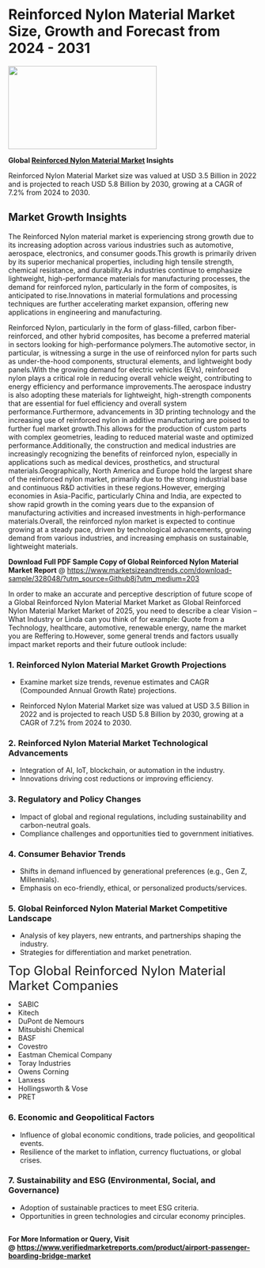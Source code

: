 <H1>Reinforced Nylon Material Market Size, Growth and Forecast from 2024 - 2031</H1><img class="aligncenter size-medium wp-image-584254" src="https://thirdeyenews.in/wp-content/uploads/2024/09/Global-Market-Research-300x168.jpeg" alt="" width="300" height="168" /><p><strong>Global&nbsp;<a href="https://www.marketsizeandtrends.com/download-sample/328048/?utm_source=Github8j?utm_medium=203">Reinforced Nylon Material Market</a> Insights</strong></p><p>Reinforced Nylon Material Market size was valued at USD 3.5 Billion in 2022 and is projected to reach USD 5.8 Billion by 2030, growing at a CAGR of 7.2% from 2024 to 2030.</p><p><h2>Market Growth Insights</h2> <p>The Reinforced Nylon material market is experiencing strong growth due to its increasing adoption across various industries such as automotive, aerospace, electronics, and consumer goods.This growth is primarily driven by its superior mechanical properties, including high tensile strength, chemical resistance, and durability.As industries continue to emphasize lightweight, high-performance materials for manufacturing processes, the demand for reinforced nylon, particularly in the form of composites, is anticipated to rise.Innovations in material formulations and processing techniques are further accelerating market expansion, offering new applications in engineering and manufacturing.</p> <p>Reinforced Nylon, particularly in the form of glass-filled, carbon fiber-reinforced, and other hybrid composites, has become a preferred material in sectors looking for high-performance polymers.The automotive sector, in particular, is witnessing a surge in the use of reinforced nylon for parts such as under-the-hood components, structural elements, and lightweight body panels.With the growing demand for electric vehicles (EVs), reinforced nylon plays a critical role in reducing overall vehicle weight, contributing to energy efficiency and performance improvements.The aerospace industry is also adopting these materials for lightweight, high-strength components that are essential for fuel efficiency and overall system performance.Furthermore, advancements in 3D printing technology and the increasing use of reinforced nylon in additive manufacturing are poised to further fuel market growth.This allows for the production of custom parts with complex geometries, leading to reduced material waste and optimized performance.Additionally, the construction and medical industries are increasingly recognizing the benefits of reinforced nylon, especially in applications such as medical devices, prosthetics, and structural materials.Geographically, North America and Europe hold the largest share of the reinforced nylon market, primarily due to the strong industrial base and continuous R&D activities in these regions.However, emerging economies in Asia-Pacific, particularly China and India, are expected to show rapid growth in the coming years due to the expansion of manufacturing activities and increased investments in high-performance materials.Overall, the reinforced nylon market is expected to continue growing at a steady pace, driven by technological advancements, growing demand from various industries, and increasing emphasis on sustainable, lightweight materials.<p><span class=""><strong>Download Full PDF Sample Copy of Global Reinforced Nylon Material Market Report</strong> @ <a href="https://www.marketsizeandtrends.com/download-sample/328048/?utm_source=Github8j?utm_medium=203" target="_blank">https://www.marketsizeandtrends.com/download-sample/328048/?utm_source=Github8j?utm_medium=203</a></span></p><p>In order to make an accurate and perceptive description of future scope of a Global&nbsp;Reinforced Nylon Material Market Market as Global&nbsp;Reinforced Nylon Material Market Market of 2025, you need to describe a clear Vision &ndash; What Industry or Linda can you think of for example: Quote from a Technology, healthcare, automotive, renewable energy, name the market you are Reffering to.However, some general trends and factors usually impact market reports and their future outlook include:</p><h3>1.&nbsp;<strong>Reinforced Nylon Material Market Growth Projections</strong></h3><ul><li>Examine market size trends, revenue estimates and CAGR (Compounded Annual Growth Rate) projections.</li><li><p>Reinforced Nylon Material Market size was valued at USD 3.5 Billion in 2022 and is projected to reach USD 5.8 Billion by 2030, growing at a CAGR of 7.2% from 2024 to 2030.</p></li></ul><h3>2.&nbsp;<strong>Reinforced Nylon Material Market Technological Advancements</strong></h3><ul><li>Integration of AI, IoT, blockchain, or automation in the industry.</li><li>Innovations driving cost reductions or improving efficiency.</li></ul><h3>3.&nbsp;<strong>Regulatory and Policy Changes</strong></h3><ul><li>Impact of global and regional regulations, including sustainability and carbon-neutral goals.</li><li>Compliance challenges and opportunities tied to government initiatives.</li></ul><h3>4.&nbsp;<strong>Consumer Behavior Trends</strong></h3><ul><li>Shifts in demand influenced by generational preferences (e.g., Gen Z, Millennials).</li><li>Emphasis on eco-friendly, ethical, or personalized products/services.</li></ul><h3>5.&nbsp;<strong>Global Reinforced Nylon Material Market Competitive Landscape</strong></h3><ul><li>Analysis of key players, new entrants, and partnerships shaping the industry.</li><li>Strategies for differentiation and market penetration.</li></ul><p data-pm-slice="1 1 []"><span style="color: inherit; font-family: inherit; font-size: 25px;">Top Global Reinforced Nylon Material Market Companies</span></p><div class="" data-test-id=""><p><li>SABIC</li><li> Kitech</li><li> DuPont de Nemours</li><li> Mitsubishi Chemical</li><li> BASF</li><li> Covestro</li><li> Eastman Chemical Company</li><li> Toray Industries</li><li> Owens Corning</li><li> Lanxess</li><li> Hollingsworth & Vose</li><li> PRET</li></p></div><h3>6.&nbsp;<strong>Economic and Geopolitical Factors</strong></h3><ul><li>Influence of global economic conditions, trade policies, and geopolitical events.</li><li>Resilience of the market to inflation, currency fluctuations, or global crises.</li></ul><h3>7.&nbsp;<strong>Sustainability and ESG (Environmental, Social, and Governance)</strong></h3><ul><li>Adoption of sustainable practices to meet ESG criteria.</li><li>Opportunities in green technologies and circular economy principles.</li></ul><h2><strong style="font-size: 14px;">For More Information or Query, Visit @&nbsp;</strong><a style="background-color: #ffffff; font-size: 14px;" href="https://www.marketsizeandtrends.com/report/reinforced-nylon-material-market/" target="_blank">https://www.verifiedmarketreports.com/product/airport-passenger-boarding-bridge-market</a></h2>